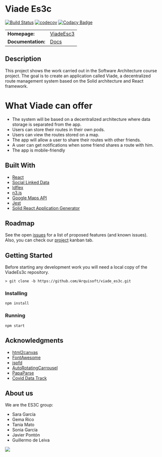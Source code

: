 Viade Es3c
===================================
[![Build Status](https://travis-ci.org/Arquisoft/viade_es3c.svg?branch=master)](https://travis-ci.org/Arquisoft/viade_es3c) [![codecov](https://codecov.io/gh/Arquisoft/viade_es3c/branch/master/graph/badge.svg)](https://codecov.io/gh/Arquisoft/viade_es3c) [![Codacy Badge](https://api.codacy.com/project/badge/Grade/a9b99375e1774fe48458d446e797e113)](https://www.codacy.com/gh/Arquisoft/viade_es3c?utm_source=github.com&amp;utm_medium=referral&amp;utm_content=Arquisoft/viade_es3c&amp;utm_campaign=Badge_Grade)

<table>
  <tr>
    <td><b>Homepage:</b></td>
    <td><a href="https://arquisoft.github.io/viade_es3c/">ViadeEsc3</a></td>
  </tr>
  <tr>
    <td><b>Documentation:</b></td>
    <td><a href="https://arquisoft.github.io/viade_es3c/docs">Docs</a></td>
  </tr>
</table>

## Description
This project shows the work carried out in the Software Architecture course project. The goal is to create an application called Viade, a decentralized route management system based on the Solid architecture and React framework.

# What Viade can offer
*   The system will be based on a decentralized architecture where data storage is separated from the app.
*   Users can store their routes in their own pods.
*   Users can view the routes stored on a map.
*   The app will allow a user to share their routes with other friends.
*   A user can get notifications when some friend shares a route with him.
*   The app is mobile-friendly

## Built With

*   [React](https://reactjs.org/docs/getting-started.html) 
*   [Social Linked Data](https://github.com/solid) 
*   [ldflex](https://github.com/LDflex) 
*   [n3.js](https://github.com/rdfjs/N3.js) 
*   [Google Maps API](https://developers.google.com/maps/documentation) 
*   [Jest](https://jestjs.io/) 
*   [Solid React Application Generator](https://github.com/inrupt/generator-solid-react)
## Roadmap
See the open [issues](https://github.com/Arquisoft/viade_es3c/issues) for a list of proposed features (and known issues). Also, you can check our [project](https://github.com/Arquisoft/viade_es3c/projects/1) kanban tab.

## Getting Started
Before starting any development work you will need a local copy of the ViadeEs3c repository.
```
> git clone -b https://github.com/Arquisoft/viade_es3c.git

```
### Installing

```
npm install
```
### Running
```
npm start
```

## Acknowledgments
*   [html2canvas](https://github.com/niklasvh/html2canvas)
*   [FontAwesome](https://github.com/FortAwesome/Font-Awesome)
*   [jspfd](https://github.com/MrRio/jsPDF)
*   [AutoRotatingCarrousel](https://github.com/TeamWertarbyte/material-auto-rotating-carousel)
*   [PapaParse](https://github.com/mholt/PapaParse)
*   [Covid Data Track](https://github.com/microsoft/Bing-COVID-19-Data/tree/master/data)

## About us
We are the ES3C group:
*   Sara García 
*   Gema Rico 
*   Tania Mato 
*   Sonia García 
*   Javier Pontón 
*   Guillermo de Leiva 

<a href="https://github.com/Arquisoft/viade_es3c/graphs/contributors">
  <img src="https://contributors-img.web.app/image?repo=Arquisoft/viade_es3c" />
</a>

```Made with [contributors-img](https://contributors-img.web.app).
